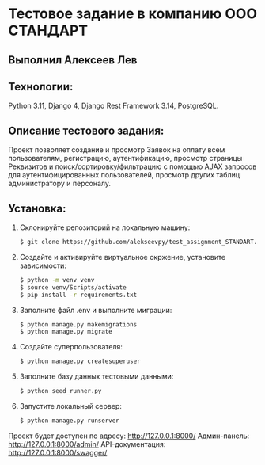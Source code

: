 # Тестовое задание в компанию ООО СТАНДАРТ

## Выполнил Алексеев Лев

## Технологии:

Python 3.11, Django 4, Django Rest Framework 3.14, PostgreSQL.

## Описание тестового задания:
Проект позволяет создание и просмотр Заявок на оплату всем пользователям, регистрацию, аутентификацию, просмотр страницы Реквизитов и поиск/сортировку/фильтрацию с помощью AJAX запросов для аутентифицированных пользователей, просмотр других таблиц администратору и персоналу.

## Установка:

1. Склонируйте репозиторий на локальную машину:
   
    ```bash
    $ git clone https://github.com/alekseevpy/test_assignment_STANDART.git
    ```

2. Cоздайте и активируйте виртуальное окржение, установите зависимости:
   
    ```bash
    $ python -m venv venv
    $ source venv/Scripts/activate
    $ pip install -r requirements.txt
    ```

3. Заполните файл .env и выполните миграции:
   
    ```bash
    $ python manage.py makemigrations
    $ python manage.py migrate
    ```

4. Создайте суперпользователя:
   
    ```bash
    $ python manage.py createsuperuser
    ```

5. Заполните базу данных тестовыми данными:

    ```bash
    $ python seed_runner.py
    ```

6. Запустите локальный сервер:

    ```bash
    $ python manage.py runserver
    ```

Проект будет доступен по адресу: http://127.0.0.1:8000/
Админ-панель: http://127.0.0.1:8000/admin/
API-документация: http://127.0.0.1:8000/swagger/
